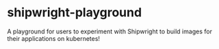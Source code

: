 # shipwright-playground
A playground for users to experiment with Shipwright to build images for their applications on kubernetes! 
